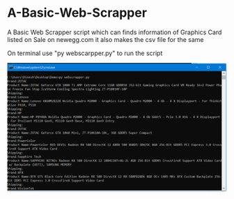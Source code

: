 # A-Basic-Web-Scrapper

A Basic Web Scrapper script  which can finds information of Graphics Card listed on Sale on newegg.com
it also makes the csv file for the same

On terminal use "py webscarpper.py" to run the script

![alt text](https://github.com/thedkm/A-Basic-Web-Scrapper/blob/master/demo.PNG?raw=true)
